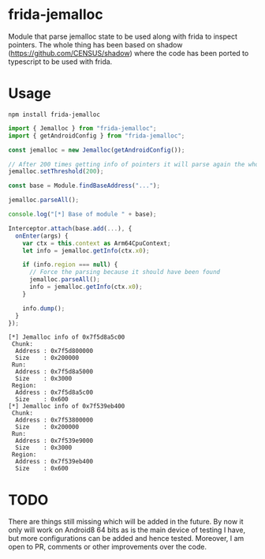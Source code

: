 frida-jemalloc
==============

Module that parse jemalloc state to be used along with frida to inspect pointers. The whole thing has been based on shadow (https://github.com/CENSUS/shadow) where the code has been ported to typescript to be used with frida.

Usage
=====

```
npm install frida-jemalloc
```

```ts
import { Jemalloc } from "frida-jemalloc";
import { getAndroidConfig } from "frida-jemalloc";

const jemalloc = new Jemalloc(getAndroidConfig());

// After 200 times getting info of pointers it will parse again the whole thing
jemalloc.setThreshold(200);

const base = Module.findBaseAddress("...");

jemalloc.parseAll();

console.log("[*] Base of module " + base);

Interceptor.attach(base.add(...), {
  onEnter(args) {
    var ctx = this.context as Arm64CpuContext;
    let info = jemalloc.getInfo(ctx.x0);

    if (info.region === null) {
      // Force the parsing because it should have been found
      jemalloc.parseAll();
      info = jemalloc.getInfo(ctx.x0);
    }

    info.dump();
  }
});


```

```
[*] Jemalloc info of 0x7f5d8a5c00
 Chunk:
  Address : 0x7f5d800000
  Size    : 0x200000
 Run:
  Address : 0x7f5d8a5000
  Size    : 0x3000
 Region:
  Address : 0x7f5d8a5c00
  Size    : 0x600
[*] Jemalloc info of 0x7f539eb400
 Chunk:
  Address : 0x7f53800000
  Size    : 0x200000
 Run:
  Address : 0x7f539e9000
  Size    : 0x3000
 Region:
  Address : 0x7f539eb400
  Size    : 0x600
```

TODO
====

There are things still missing which will be added in the future. By now it only will work on Android8 64 bits as is the main device of testing I have, but more configurations can be added and hence tested. Moreover, I am open to PR, comments or other improvements over the code.

